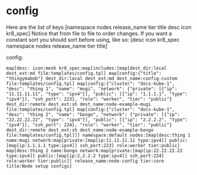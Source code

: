 # config
Here are the list of keys
[namespace nodes release_name tier title desc icon kr8_spec]
Notice that from file to file to order changes.
If you want a constant sort you should sort before using, like so:
[desc icon kr8_spec namespace nodes release_name tier title]

config:

```
map[desc: icon:mesh kr8_spec:map[includes:[map[dest_dir:local dest_ext:md file:templates/config.tpl] map[config:{"title": "thingymabob"} dest_dir:local dest_ext:md dest_name:config-custom file:templates/config.tpl] map[config:{"cluster": "docs-kube-1", "desc": "thing 1", "name": "mugi", "network": {"private": [{"ip": "11.11.11.11", "type": "ipv4"}], "public": [{"ip": "1.1.1.1", "type": "ipv4"}], "ssh_port": 223}, "role": "worker", "tier": "public"} dest_dir:remote dest_ext:sh dest_name:node-example-mugi file:templates/config.tpl] map[config:{"cluster": "docs-kube-1", "desc": "thing 2", "name": "bongo", "network": {"private": [{"ip": "22.22.22.22", "type": "ipv4"}], "public": [{"ip": "2.2.2.2", "type": "ipv4"}], "ssh_port": 224}, "role": "worker", "tier": "public"} dest_dir:remote dest_ext:sh dest_name:node-example-bongo file:templates/config.tpl]]] namespace:default nodes:[map[desc:thing 1 name:mugi network:map[private:[map[ip:11.11.11.11 type:ipv4]] public:[map[ip:1.1.1.1 type:ipv4]] ssh_port:223] role:worker tier:public] map[desc:thing 2 name:bongo network:map[private:[map[ip:22.22.22.22 type:ipv4]] public:[map[ip:2.2.2.2 type:ipv4]] ssh_port:224] role:worker tier:public]] release_name:node-config tier:core title:Node setup configs]
```